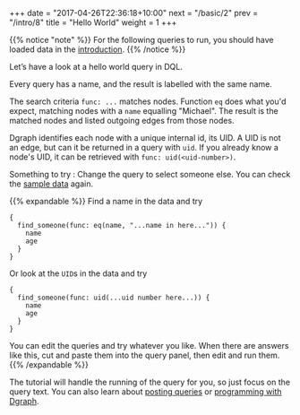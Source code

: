 +++
date = "2017-04-26T22:36:18+10:00"
next = "/basic/2"
prev = "/intro/8"
title = "Hello World"
weight = 1
+++

{{% notice "note" %}} For the following queries to run, you should have loaded
data in the [introduction](../../intro/3/). {{% /notice %}}

Let’s have a look at a hello world query in DQL.

Every query has a name, and the result is labelled with the same name.

The search criteria `func: ...` matches nodes. Function `eq` does what you'd
expect, matching nodes with a `name` equalling "Michael". The result is the
matched nodes and listed outgoing edges from those nodes.

Dgraph identifies each node with a unique internal id, its UID. A UID is not an
edge, but can it be returned in a query with `uid`. If you already know a node's
UID, it can be retrieved with `func: uid(<uid-number>)`.

Something to try : Change the query to select someone else. You can check the
[sample data](../../intro/4) again.

{{% expandable %}} Find a name in the data and try

```
{
  find_someone(func: eq(name, "...name in here...")) {
    name
    age
  }
}
```

Or look at the `UID`s in the data and try

```
{
  find_someone(func: uid(...uid number here...)) {
    name
    age
  }
}
```

You can edit the queries and try whatever you like. When there are answers like
this, cut and paste them into the query panel, then edit and run them.
{{% /expandable %}}

The tutorial will handle the running of the query for you, so just focus on the
query text. You can also learn about
[posting queries](https://dgraph.io/docs/get-started/#step-3-run-queries) or
[programming with Dgraph](https://dgraph.io/docs/clients/).
